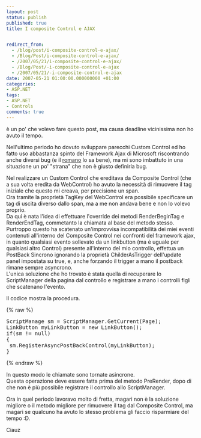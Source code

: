 ```yaml
---
layout: post
status: publish
published: true
title: I composite Control e AJAX


redirect_from: 
  - /blog/post/i-composite-control-e-ajax/
  - /Blog/Post/i-composite-control-e-ajax/
  - /2007/05/21/i-composite-control-e-ajax/
  - /Blog/Post/-i-composite-control-e-ajax
  - /2007/05/21/-i-composite-control-e-ajax
date: 2007-05-21 01:00:00.000000000 +01:00
categories:
- ASP.NET
tags:
- ASP.NET
- Controls
comments: true
---
```

<p><span>&egrave; un po' che volevo fare questo post, ma causa deadline vicinissima non ho avuto il tempo. </span></p>
<p>Nell'ultimo periodo ho dovuto sviluppare parecchi Custom Control ed ho fatto uso abbastanza spinto del Framework Ajax di Microsoft riscontrando anche diversi bug (e il <a href="http://blogs.aspitalia.com/sm15455/">romano</a> lo sa bene), ma mi sono imbattuto in una situazione un po' &quot;strana&quot; che non &egrave; giusto definirla bug.</p>
<p>Nel realizzare un Custom Control che ereditava da Composite Control (che a sua volta eredita da WebControl) ho avuto la necessit&agrave; di rimuovere il tag iniziale che questo mi creava, per precisione un span.<br />
Ora tramite la propriet&agrave; TagKey del WebControl era possibile specificare un tag di uscita diverso dallo span, ma a me non andava bene e non lo volevo proprio.<br />
Da qui &egrave; nata l'idea di effettuare l'override dei metodi RenderBeginTag e RenderEndTag, commetanto la chiamata al base del metodo stesso.<br />
Purtroppo questo ha scatenato un'improvvisa incompatibilit&agrave; dei miei eventi contenuti all'interno del Composite Control nei confronti del framework ajax, in quanto qualsiasi evento sollevato da un linkbutton (ma &egrave; uguale per qualsiasi altro Control) presente all'interno del mio controllo, effettua un PostBack Sincrono ignorando la propriet&agrave; ChilderAsTrigger dell'update panel impostata su true, e, anche forzando il trigger a mano il postback rimane sempre asyncrono.<br />
L'unica soluzione che ho trovato &egrave; stata quella di recuperare lo ScriptManager della pagina dal controllo e registrare a mano i controlli figli che scatenano l'evento.</p>
<p>Il codice mostra la procedura.</p>
{% raw %}<pre title="code" class="brush: csharp">
ScriptManage sm = ScriptManager.GetCurrent(Page); 
LinkButton myLinkButton = new LinkButton(); 
if(sm != null) 
{ 
 sm.RegisterAsyncPostBackControl(myLinkButton); 
}</pre>{% endraw %}
<p><span id="PostView"> </span></p>
<p>In questo modo le chiamate sono tornate asincrone.<br />
Questa operazione deve essere fatta prima del metodo PreRender, dopo di che non &egrave; pi&ugrave; possibile registrare il controllo allo ScriptManager.</p>
<p>Ora in quel periodo lavoravo molto di fretta, magari non &egrave; la soluzione migliore o il metodo migliore per rimuovere il tag dal Composite Control, ma magari se qualcuno ha avuto lo stesso problema gli faccio risparmiare del tempo :D.</p>
<p>Ciauz</p>
<p>&nbsp;</p>
<p>&nbsp;</p>
